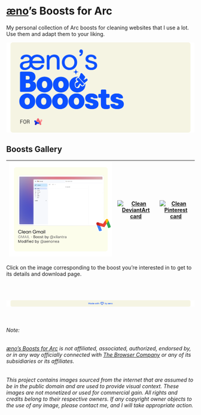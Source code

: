# [æno](https://github.com/aenonea)’s Boosts for Arc

My personal collection of Arc boosts for cleaning websites that I use a lot. Use them and adapt them to your liking.

[![æno’s Boosts for Arc banner](imgs/banner.svg)](https://github.com/aenonea/Arc-Boosts)

## Boosts Gallery

| [![Clean Gmail card](imgs/boosts/clean_gmail/card.svg)](https://github.com/aenonea/Arc-Boosts/tree/main/clean_gmail) | [![Clean DeviantArt card](imgs/boosts/clean_deviantart/card.svg)](https://github.com/aenonea/Arc-Boosts/tree/main/clean_deviantart) | [![Clean Pinterest card](imgs/boosts/clean_pinterest/card.svg)](https://github.com/aenonea/Arc-Boosts/tree/main/clean_pinterest) |
| :------------------------------------------------------------------------------------------------------------------: | :---------------------------------------------------------------------------------------------------------------------------------: | :------------------------------------------------------------------------------------------------------------------------------: |

Click on the image corresponding to the boost you’re interested in to get to its details and download page.

<br><br>

[![Footer banner](imgs/footer_banner.svg)](https://github.com/aenonea)

<br>

###### Note:

###### _[æno’s Boosts for Arc](https://github.com/aenonea/Arc-Boost) is not affiliated, associated, authorized, endorsed by, or in any way officially connected with [The Browser Company](https://thebrowser.company/) or any of its subsidiaries or its affiliates._

###### _This project contains images sourced from the internet that are assumed to be in the public domain and are used to provide visual context. These images are not monetized or used for commercial gain. All rights and credits belong to their respective owners. If any copyright owner objects to the use of any image, please contact me, and I will take appropriate action._
